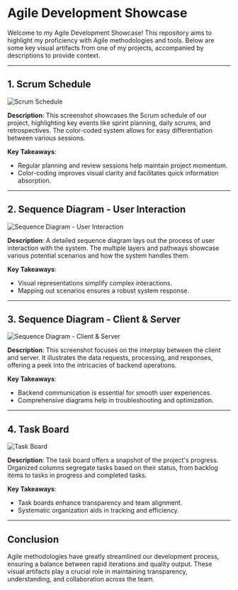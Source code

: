 # Agile Development Showcase

Welcome to my Agile Development Showcase! This repository aims to highlight my proficiency with Agile methodologies and tools. Below are some key visual artifacts from one of my projects, accompanied by descriptions to provide context.

---

## 1. Scrum Schedule

![Scrum Schedule](https://user-images.githubusercontent.com/48568792/279810728-425ab7a2-ec4e-465f-9cd6-2863c7cfa9bb.png)

**Description**:
This screenshot showcases the Scrum schedule of our project, highlighting key events like sprint planning, daily scrums, and retrospectives. The color-coded system allows for easy differentiation between various sessions.

**Key Takeaways**:
- Regular planning and review sessions help maintain project momentum.
- Color-coding improves visual clarity and facilitates quick information absorption.

---

## 2. Sequence Diagram - User Interaction

![Sequence Diagram - User Interaction](URL_OF_YOUR_SEQUENCE_DIAGRAM_USER_IMAGE)

**Description**:
A detailed sequence diagram lays out the process of user interaction with the system. The multiple layers and pathways showcase various potential scenarios and how the system handles them.

**Key Takeaways**:
- Visual representations simplify complex interactions.
- Mapping out scenarios ensures a robust system response.

---

## 3. Sequence Diagram - Client & Server

![Sequence Diagram - Client & Server](URL_OF_YOUR_SEQUENCE_DIAGRAM_CLIENT_SERVER_IMAGE)

**Description**:
This screenshot focuses on the interplay between the client and server. It illustrates the data requests, processing, and responses, offering a peek into the intricacies of backend operations.

**Key Takeaways**:
- Backend communication is essential for smooth user experiences.
- Comprehensive diagrams help in troubleshooting and optimization.

---

## 4. Task Board

![Task Board](URL_OF_YOUR_FOURTH_SCREENSHOT_IMAGE)

**Description**:
The task board offers a snapshot of the project's progress. Organized columns segregate tasks based on their status, from backlog items to tasks in progress and completed tasks.

**Key Takeaways**:
- Task boards enhance transparency and team alignment.
- Systematic organization aids in tracking and efficiency.

---

## Conclusion

Agile methodologies have greatly streamlined our development process, ensuring a balance between rapid iterations and quality output. These visual artifacts play a crucial role in maintaining transparency, understanding, and collaboration across the team.





